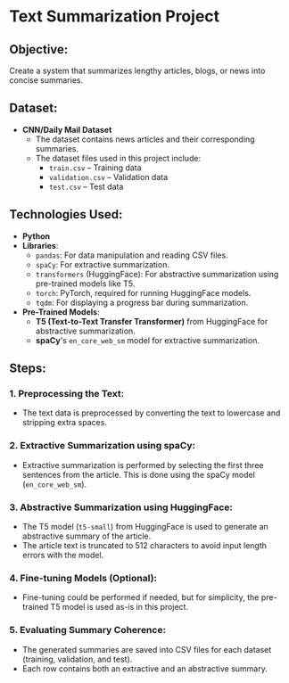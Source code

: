 # Text Summarization Project

## Objective:
Create a system that summarizes lengthy articles, blogs, or news into concise summaries.

## Dataset:
- **CNN/Daily Mail Dataset**
  - The dataset contains news articles and their corresponding summaries.
  - The dataset files used in this project include:
    - `train.csv` – Training data
    - `validation.csv` – Validation data
    - `test.csv` – Test data

## Technologies Used:
- **Python**
- **Libraries**:
  - `pandas`: For data manipulation and reading CSV files.
  - `spaCy`: For extractive summarization.
  - `transformers` (HuggingFace): For abstractive summarization using pre-trained models like T5.
  - `torch`: PyTorch, required for running HuggingFace models.
  - `tqdm`: For displaying a progress bar during summarization.
- **Pre-Trained Models**:
  - **T5 (Text-to-Text Transfer Transformer)** from HuggingFace for abstractive summarization.
  - **spaCy**'s `en_core_web_sm` model for extractive summarization.

## Steps:

### 1. Preprocessing the Text:
   - The text data is preprocessed by converting the text to lowercase and stripping extra spaces.

### 2. Extractive Summarization using spaCy:
   - Extractive summarization is performed by selecting the first three sentences from the article. This is done using the spaCy model (`en_core_web_sm`).

### 3. Abstractive Summarization using HuggingFace:
   - The T5 model (`t5-small`) from HuggingFace is used to generate an abstractive summary of the article. 
   - The article text is truncated to 512 characters to avoid input length errors with the model.

### 4. Fine-tuning Models (Optional):
   - Fine-tuning could be performed if needed, but for simplicity, the pre-trained T5 model is used as-is in this project.

### 5. Evaluating Summary Coherence:
   - The generated summaries are saved into CSV files for each dataset (training, validation, and test).
   - Each row contains both an extractive and an abstractive summary.

